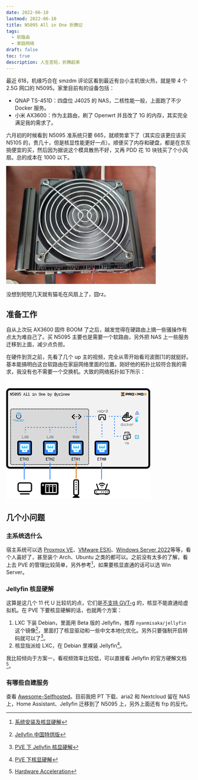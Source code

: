 ```yaml
---
date: 2022-06-10
lastmod: 2022-06-10
title: N5095 All in One 折腾记
tags:
  - 软路由
  - 家庭网络
draft: false
toc: true
description: 人生苦短，折腾起来
---
```


最近 618，机缘巧合在 smzdm 评论区看到最近有台小主机很火热，就是带 4 个 2.5G 网口的 N5095。家里目前有的设备包括：

- QNAP TS-451D：四盘位 J4025 的 NAS，二核性能一般，上面跑了不少 Docker 服务。
- 小米 AX3600：作为主路由，刷了 Openwrt 并且改了 1G 的内存，其实完全满足我的需求了。

六月初的时候看到 N5095 准系统只要 665，就顺势拿下了（其实应该更应该买 N5105 的，贵几十，但是核显性能更好一点）。顺便买了内存和硬盘，都是在京东挑便宜的买，然后因为据说这个模具散热不好，又再 PDD 花 10 块钱买了个小风扇。总的成本在 1000 以下。

![N5095](https://raw.githubusercontent.com/yzlnew/ImageBed/master/blog/2022n5095-hardware%20(Phone).jpg)

没想到短短几天就有猫毛在风扇上了，囧rz。

## 准备工作

自从上次玩 AX3600 固件 BOOM 了之后，越发觉得在硬路由上搞一些骚操作有点太为难自己了。买 N5095 主要也是需要一个软路由，另外把 NAS 上一些服务迁移到上面，减少点负担。

在硬件到货之前，先看了几个 up 主的视频，完全从零开始看司波图[1]的就挺好。基本能搞明白这台软路由在家庭网络里面的位置。刚好他的拓扑比较符合我的需求，我没有也不需要一个交换机。大致的网络拓扑如下所示：

![Network Overview](https://raw.githubusercontent.com/yzlnew/ImageBed/master/blog/2022n5095-aio.png)


## 几个小问题

### 主系统选什么

宿主系统可以选 [Proxmox VE](https://www.proxmox.com/en/)、[VMware ESXi](https://www.vmware.com/products/esxi-and-esx.html)、[Windows Server 2022](https://www.microsoft.com/en-us/windows-server)等等，看个人喜好了，甚至装个 Arch、Ubuntu 之类的都可以。之前没有太多的了解，看上去 PVE 的管理比较简单，另外参考[^2]，如果要核显直通的话可以选 Win Server。

### Jellyfin 核显硬解

这算是这几个 11 代 U 比较坑的点，它们是[不支持 GVT-g](https://www.intel.com/content/www/us/en/support/articles/000058558/graphics.html) 的，核显不能直通给虚拟机。在 PVE 下要核显硬解的话，也就两个方案：

1. LXC 下装 Debian，里面用 Beta 版的 Jellyfin，推荐 `nyanmisaka/jellyfin` 这个镜像[^3]，里面打了核显驱动和一些中文本地化优化。另外只要强制开启转码就可以了[^4]。
2. 核显指派给 LXC，在 Debian 里裸装 Jellyfin[^5]。

我比较倾向于方案一，看视频效率比较低，可以直接看 Jellyfin 的官方硬解文档[^6]。

### 有哪些自建服务

查看 [Awesome-Selfhosted](https://github.com/awesome-selfhosted/awesome-selfhosted)。目前我把 PT 下载、aria2 和 Nextcloud 留在 NAS 上，Home Assistant、Jellyfin 迁移到了 N5095 上，另外上面还有 frp 的反代。

[^1]: [2022版通用型PVE_AIO服务器布局教程](https://www.bilibili.com/video/BV1GY41177Es)
[^2]: [系统安装及核显硬解](https://www.bilibili.com/video/BV18L4y1F7gN)
[^3]: [Jellyfin 中国特供版](https://www.bilibili.com/read/cv14514123)
[^4]: [PVE 下 Jellyfin 核显硬解](https://www.bilibili.com/video/BV1sB4y197RS)
[^5]: [PVE 下核显硬解](https://www.bilibili.com/video/BV1dY4y137PB)
[^6]: [Hardware Acceleration](https://jellyfin.org/docs/general/administration/hardware-acceleration.html#intel-gen9-and-gen11-igpus)